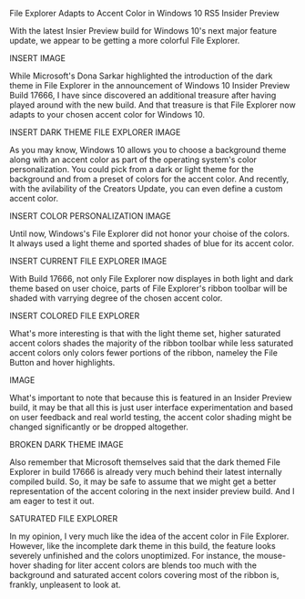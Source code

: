 File Explorer Adapts to Accent Color in Windows 10 RS5 Insider Preview

With the latest Insier Preview build for Windows 10's next major feature update, we appear to be getting a more colorful File Explorer.

INSERT IMAGE

While Microsoft's Dona Sarkar highlighted the introduction of the dark theme in File Explorer in the announcement of Windows 10 Insider Preview Build 17666, I have since discovered an additional treasure after having played around with the new build. And that treasure is that File Explorer now adapts to your chosen accent color for Windows 10.

INSERT DARK THEME FILE EXPLORER IMAGE

As you may know, Windows 10 allows you to choose a background theme along with an accent color as part of the operating system's color personalization. You could pick from a dark or light theme for the background and from a preset of colors for the accent color. And recently, with the avilability of the Creators Update, you can even define a custom accent color.

INSERT COLOR PERSONALIZATION IMAGE

Until now, Windows's File Explorer did not honor your choise of the colors. It always used a light theme and sported shades of blue for its accent color.

INSERT CURRENT FILE EXPLORER IMAGE

With Build 17666, not only File Explorer now displayes in both light and dark theme based on user choice, parts of File Explorer's ribbon toolbar will be shaded with varrying degree of the chosen accent color.

INSERT COLORED FILE EXPLORER

What's more interesting is that with the light theme set, higher saturated accent colors shades the majority of the ribbon toolbar while less saturated accent colors only colors fewer portions of the ribbon, nameley the File Button and hover highlights.

IMAGE

What's important to note that because this is featured in an Insider Preview build, it may be that all this is just user interface experimentation and based on user feedback and real world testing, the accent color shading might be changed significantly or be dropped altogether.

BROKEN DARK THEME IMAGE

Also remember that Microsoft themselves said that the dark themed File Explorer in build 17666 is already very much behind their latest internally compiled build. So, it may be safe to assume that we might get a better representation of the accent coloring in the next insider preview build. And I am eager to test it out.

SATURATED FILE EXPLORER

In my opinion, I very much like the idea of the accent color in File Explorer. However, like the incomplete dark theme in this build, the feature looks severely unfinished and the colors unoptimized. For instance, the mouse-hover shading for liter accent colors are blends too much with the background and saturated accent colors covering most of the ribbon is, frankly, unpleasent to look at.
